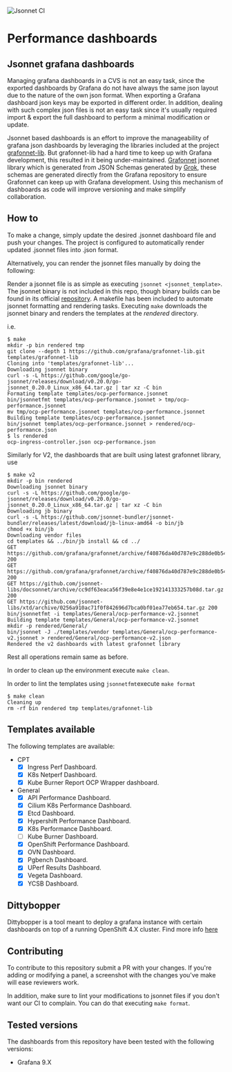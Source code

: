 ![Jsonnet CI](https://github.com/cloud-bulldozer/performance-dashboards/workflows/Jsonnet%20CI/badge.svg?branch=master)
# Performance dashboards 

## Jsonnet grafana dashboards

Managing grafana dashboards in a CVS is not an easy task, since the exported dashboards by Grafana do not have always the same json layout due to the nature of the own json format. 
When exporting a Grafana dashboard json keys may be exported in different order. In addition, dealing with such complex json files is not an easy task since it's usually required import & export the full dashboard to perform a minimal modification or update.

Jsonnet based dashboards is an effort to improve the manageability of grafana json dashboards by leveraging the libraries included at the project [grafonnet-lib](https://github.com/grafana/grafonnet-lib). But grafonnet-lib had a hard time to keep up with Grafana development, this resulted in it being under-maintained. [Grafonnet](https://github.com/grafana/grafonnet)  jsonnet library which is generated from JSON Schemas generated by [Grok](https://github.com/grafana/grok), these schemas are generated directly from the Grafana repository to ensure Grafonnet can keep up with Grafana development. Using this mechanism of dashboards as code will improve versioning and make simplify collaboration.

## How to

To make a change, simply update the desired .jsonnet dashboard file and push your changes. The project is configured to automatically render updated .jsonnet files into .json format.

Alternatively, you can render the jsonnet files manually by doing the following: 

Render a jsonnet file is as simple as executing `jsonnet <jsonnet_template>`. The jsonnet binary is not included in this repo, though binary builds can be found in its official [repository](https://github.com/google/jsonnet/releases).
A makefile has been included to automate jsonnet formatting and rendering tasks. Executing `make` downloads the jsonnet binary and renders the templates at the *rendered* directory.

i.e.

```
$ make
mkdir -p bin rendered tmp
git clone --depth 1 https://github.com/grafana/grafonnet-lib.git templates/grafonnet-lib
Cloning into 'templates/grafonnet-lib'...
Downloading jsonnet binary
curl -s -L https://github.com/google/go-jsonnet/releases/download/v0.20.0/go-jsonnet_0.20.0_Linux_x86_64.tar.gz | tar xz -C bin
Formating template templates/ocp-performance.jsonnet
bin/jsonnetfmt templates/ocp-performance.jsonnet > tmp/ocp-performance.jsonnet
mv tmp/ocp-performance.jsonnet templates/ocp-performance.jsonnet
Building template templates/ocp-performance.jsonnet
bin/jsonnet templates/ocp-performance.jsonnet > rendered/ocp-performance.json
$ ls rendered
ocp-ingress-controller.json ocp-performance.json
```
Similarly for V2, the dashboards that are built using latest grafonnet library, use 
```
$ make v2
mkdir -p bin rendered
Downloading jsonnet binary
curl -s -L https://github.com/google/go-jsonnet/releases/download/v0.20.0/go-jsonnet_0.20.0_Linux_x86_64.tar.gz | tar xz -C bin
Downloading jb binary
curl -s -L https://github.com/jsonnet-bundler/jsonnet-bundler/releases/latest/download/jb-linux-amd64 -o bin/jb
chmod +x bin/jb
Downloading vendor files
cd templates && ../bin/jb install && cd ../
GET https://github.com/grafana/grafonnet/archive/f40876da40d787e9c288de0b547ac85597c781d9.tar.gz 200
GET https://github.com/grafana/grafonnet/archive/f40876da40d787e9c288de0b547ac85597c781d9.tar.gz 200
GET https://github.com/jsonnet-libs/docsonnet/archive/cc9df63eaca56f39e8e4e1ce192141333257b08d.tar.gz 200
GET https://github.com/jsonnet-libs/xtd/archive/0256a910ac71f0f842696d7bca0bf01ea77eb654.tar.gz 200
bin/jsonnetfmt -i templates/General/ocp-performance-v2.jsonnet
Building template templates/General/ocp-performance-v2.jsonnet
mkdir -p rendered/General/
bin/jsonnet -J ./templates/vendor templates/General/ocp-performance-v2.jsonnet > rendered/General/ocp-performance-v2.json
Rendered the v2 dashboards with latest grafonnet library
```
Rest all operations remain same as before.

In order to clean up the environment execute `make clean`.

In order to lint the templates using `jsonnetfmt`execute `make format`

```
$ make clean
Cleaning up
rm -rf bin rendered tmp templates/grafonnet-lib
```

## Templates available

The following templates are available:
 
- CPT
    - [x] Ingress Perf Dashboard.
    - [x] K8s Netperf Dashboard.
    - [x] Kube Burner Report OCP Wrapper dashboard.
- General
    - [x] API Performance Dashboard.
    - [x] Cilium K8s Performance Dashboard.
    - [x] Etcd Dashboard.
    - [x] Hypershift Performance Dashboard.
    - [x] K8s Performance Dashboard.
    - [ ] Kube Burner Dashboard.
    - [x] OpenShift Performance Dashboard.
    - [x] OVN Dashboard.
    - [x] Pgbench Dashboard.
    - [x] UPerf Results Dashboard.
    - [x] Vegeta Dashboard.
    - [x] YCSB Dashboard.

## Dittybopper

Dittybopper is a tool meant to deploy a grafana instance with certain dashboards on top of a running OpenShift 4.X cluster. Find more info [here](./dittybopper/README.md)

## Contributing

To contribute to this repository submit a PR with your changes. If you're adding or modifying a panel, a screenshot with the changes you've make will ease
reviewers work.

In addition, make sure to lint your modifications to jsonnet files if you don't want our CI to complain. You can do that executing `make format`.

## Tested versions

The dashboards from this repository have been tested with the following versions:

- Grafana 9.X